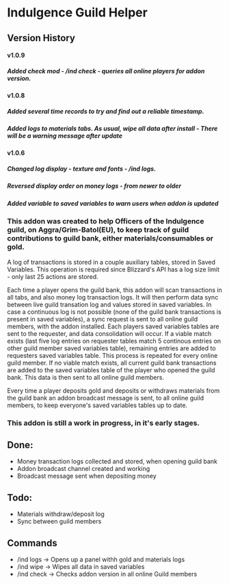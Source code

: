 # Indulgence Guild Helper

## Version History

#### v1.0.9
##### Added check mod - /ind check - queries all online players for addon version.

#### v1.0.8
##### Added several time records to try and find out a reliable timestamp.
##### Added logs to materials tabs. As usual, wipe all data after install - There will be a warning message after update

#### v1.0.6
##### Changed log display - texture and fonts - /ind logs.
##### Reversed display order on money logs - from newer to older
##### Added variable to saved variables to warn users when addon is updated

### This addon was created to help Officers of the Indulgence guild, on Aggra/Grim-Batol(EU), to keep track of guild contributions to guild bank, either materials/consumables or gold.

A log of transactions is stored in a couple auxiliary tables, stored in Saved Variables. This operation is required since Blizzard's API has a log size limit - only last 25 actions are stored.

Each time a player opens the guild bank, this addon will scan transactions in all tabs, and also money log transaction logs.
It will then perform data sync between live guild transation log and values stored in saved variables.
In case a continuous log is not possible (none of the guild bank transactions is present in saved variables), a sync request is sent to all online guild members, with the addon installed. Each players saved variables tables are sent to the requester, and data consolidation will occur. If a viable match exists (last five log entries on requester tables match 5 continous entries on other guild member saved variables table), remaining entries are added to requesters saved variables table. This process is repeated for every online guild member.
If no viable match exists, all current guild bank transactions are added to the saved variables table of the player who opened the guild bank.
This data is then sent to all online guild members.

Every time a player deposits gold and deposits or withdraws materials from the guild bank an addon broadcast message is sent, to all online guild members, to keep everyone's saved variables tables up to date.

### This addon is still a work in progress, in it's early stages.

## Done:
- Money transaction logs collected and stored, when opening guild bank
- Addon broadcast channel created and working
- Broadcast message sent when depositing money

## Todo:
- Materials withdraw/deposit log
- Sync between guild members

## Commands
- /ind logs -> Opens up a panel withh gold and materials logs
- /ind wipe -> Wipes all data in saved variables
- /ind check -> Checks addon version in all online Guild members
